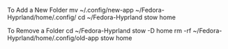 To Add a New Folder
mv ~/.config/new-app ~/Fedora-Hyprland/home/.config/
cd ~/Fedora-Hyprland
stow home

To Remove a Folder
cd ~/Fedora-Hyprland
stow -D home
rm -rf ~/Fedora-Hyprland/home/.config/old-app
stow home
